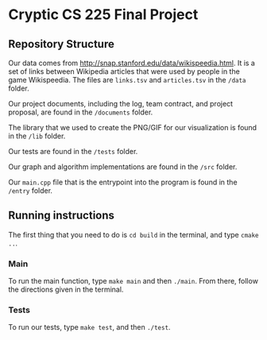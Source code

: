 # Cryptic CS 225 Final Project

## Repository Structure

Our data comes from http://snap.stanford.edu/data/wikispeedia.html. It is a set of links between Wikipedia articles that were used by people in the game Wikispeedia. The files are `links.tsv` and `articles.tsv` in the `/data` folder.

Our project documents, including the log, team contract, and project proposal, are found in the `/documents` folder.

The library that we used to create the PNG/GIF for our visualization is found in the `/lib` folder.

Our tests are found in the `/tests` folder.

Our graph and algorithm implementations are found in the `/src` folder.

Our `main.cpp` file that is the entrypoint into the program is found in the `/entry` folder.

## Running instructions

The first thing that you need to do is `cd build` in the terminal, and type `cmake ..`.

### Main
To run the main function, type `make main` and then `./main`. From there, follow the directions given in the terminal.

### Tests
To run our tests, type `make test`, and then `./test`.


